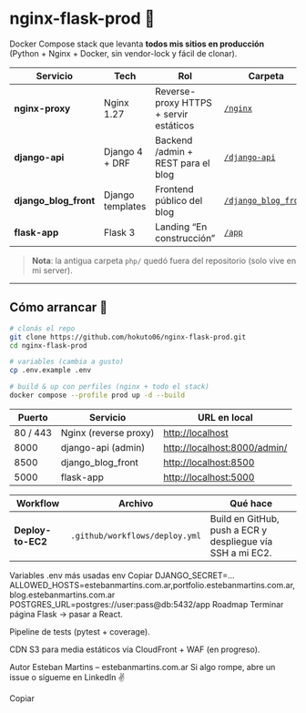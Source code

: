 # nginx-flask-prod 🚀

Docker Compose stack que levanta **todos mis sitios en producción**  
(Python + Nginx + Docker, sin vendor-lock y fácil de clonar).

| Servicio | Tech | Rol | Carpeta |
|----------|------|-----|---------|
| **nginx-proxy** | Nginx 1.27 | Reverse-proxy HTTPS + servir estáticos | [`/nginx`](nginx) |
| **django-api** | Django 4 + DRF | Backend /admin + REST para el blog | [`/django-api`](django-api) |
| **django_blog_front** | Django templates | Frontend público del blog | [`/django_blog_front`](django_blog_front) |
| **flask-app** | Flask 3 | Landing “En construcción” | [`/app`](app) |

> **Nota**: la antigua carpeta `php/` quedó fuera del repositorio (solo vive en mi server).

---

## Cómo arrancar 🍺

```bash
# clonás el repo
git clone https://github.com/hokuto06/nginx-flask-prod.git
cd nginx-flask-prod

# variables (cambia a gusto)
cp .env.example .env

# build & up con perfiles (nginx + todo el stack)
docker compose --profile prod up -d --build
```



| Puerto   | Servicio              | URL en local                                                 |
| -------- | --------------------- | ------------------------------------------------------------ |
| 80 / 443 | Nginx (reverse proxy) | [http://localhost](http://localhost)                         |
| 8000     | django-api (admin)    | [http://localhost:8000/admin/](http://localhost:8000/admin/) |
| 8500     | django\_blog\_front   | [http://localhost:8500](http://localhost:8500)               |
| 5000     | flask-app             | [http://localhost:5000](http://localhost:5000)               |



| Workflow          | Archivo                        | Qué hace                                                   |
| ----------------- | ------------------------------ | ---------------------------------------------------------- |
| **Deploy-to-EC2** | `.github/workflows/deploy.yml` | Build en GitHub, push a ECR y despliegue vía SSH a mi EC2. |


Variables .env más usadas
env
Copiar
DJANGO_SECRET=…
ALLOWED_HOSTS=estebanmartins.com.ar,portfolio.estebanmartins.com.ar,blog.estebanmartins.com.ar
POSTGRES_URL=postgres://user:pass@db:5432/app
Roadmap
 Terminar página Flask → pasar a React.

 Pipeline de tests (pytest + coverage).

 CDN S3 para media estáticos vía CloudFront + WAF (en progreso).

Autor
Esteban Martins – estebanmartins.com.ar
Si algo rompe, abre un issue o sígueme en LinkedIn ✌️

Copiar
